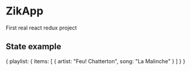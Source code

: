 # ZikApp

First real react redux project

## State example

{
 playlist: {
  items: [
   {
    artist: "Feu! Chatterton",
    song: "La Malinche"
   }
  ]
 }
}
